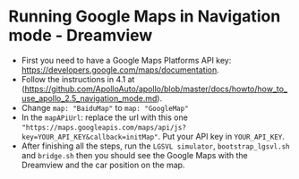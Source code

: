 # Running Google Maps in Navigation mode - Dreamview

* First you need to have a Google Maps Platforms API key: https://developers.google.com/maps/documentation.
* Follow the instructions in 4.1 at (https://github.com/ApolloAuto/apollo/blob/master/docs/howto/how_to_use_apollo_2.5_navigation_mode.md). 
* Change `map: "BaiduMap"` to `map: "GoogleMap"`
* In the `mapAPiUrl`: replace the url with this one `"https://maps.googleapis.com/maps/api/js?key=YOUR_API_KEY&callback=initMap"`. Put your API key in `YOUR_API_KEY`.
* After finishing all the steps, run the `LGSVL simulator`, `bootstrap_lgsvl.sh` and `bridge.sh` then you should see the Google Maps with the Dreamview and the car position on the map.  


